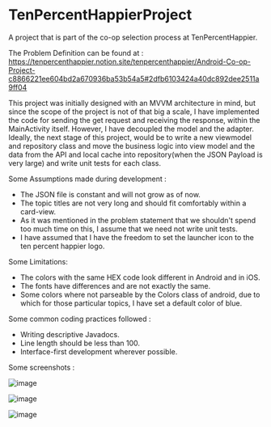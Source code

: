 # TenPercentHappierProject
A project that is part of the co-op selection process at TenPercentHappier.

The Problem Definition can be found at : https://tenpercenthappier.notion.site/tenpercenthappier/Android-Co-op-Project-c8866221ee604bd2a670936ba53b54a5#2dfb6103424a40dc892dee2511a9ff04 

This project was initially designed with an MVVM architecture in mind, but since the scope of the project is not of that big a scale, I have implemented the code for sending the get request and receiving the response, within the MainActivity itself. However, I have decoupled the model and the adapter. Ideally, the next stage of this project, would be to write a new viewmodel and repository class and move the business logic into view model and the data from the API and local cache into repository(when the JSON Payload is very large) and write unit tests for each class.

Some Assumptions made during development :
* The JSON file is constant and will not grow as of now.
* The topic titles are not very long and should fit comfortably within a card-view.
* As it was mentioned in the problem statement that we shouldn't spend too much time on this, I assume that we need not write unit tests.
* I have assumed that I have the freedom to set the launcher icon to the ten percent happier logo.

Some Limitations:
* The colors with the same HEX code look different in Android and in iOS.
* The fonts have differences and are not exactly the same.
* Some colors where not parseable by the Colors class of android, due to which for those particular topics, I have set a default color of blue.

Some common coding practices followed :
* Writing descriptive Javadocs.
* Line length should be less than 100.
* Interface-first development wherever possible.

Some screenshots : 

![image](https://user-images.githubusercontent.com/23290080/153782803-ebf82033-2ee5-4fef-bbda-ff134518b233.png)

![image](https://user-images.githubusercontent.com/23290080/153782821-e5727b8c-8b7a-4330-8c6f-181f0eec381a.png)

![image](https://user-images.githubusercontent.com/23290080/153782856-71c4e54f-9159-4d30-827a-dd6141204b09.png)
